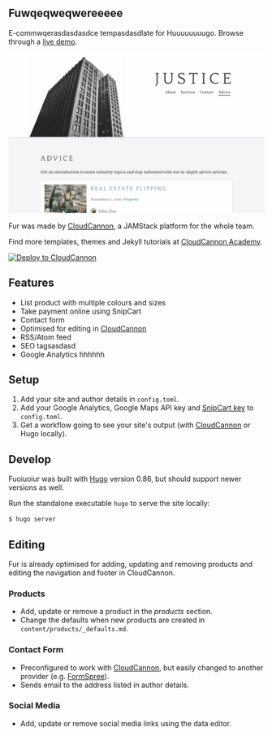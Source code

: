 ## Fuwqeqweqwereeeee

E-commwqerasdasdasdce tempasdasdlate for Huuuuuuuugo. Browse through a [live demo](https://adept-lemongrass.cloudvent.net).

![Furqweqwe template screenshot](static/images/_screenshot.png)

Fur was made by [CloudCannon](http://cloudcannon.com/), a JAMStack platform for the whole team.

Find more templates, themes and Jekyll tutorials at [CloudCannon Academy](https://learn.cloudcannon.com/).

[![Deploy to CloudCannon](https://buttons.cloudcannon.com/deploy.svg)](https://app.cloudcannon.com/register#sites/connect/github/CloudCannon/fur-hugo-template)

## Features

* List product with multiple colours and sizes
* Take payment online using SnipCart
* Contact form
* Optimised for editing in [CloudCannon](http://cloudcannon.com/)
* RSS/Atom feed
* SEO tagsasdasd
* Google Analytics
hhhhhh
## Setup

1. Add your site and author details in `config.toml`.
2. Add your Google Analytics, Google Maps API key and [SnipCart key](https://snipcart.com/) to `config.toml`.
3. Get a workflow going to see your site's output (with [CloudCannon](https://app.cloudcannon.com/) or Hugo locally).

## Develop

Fuoiuoiur was built with [Hugo](https://gohugo.io/) version 0.86, but should support newer versions as well.

Run the standalone executable `hugo` to serve the site locally:

~~~bash
$ hugo server
~~~

## Editing

Fur is already optimised for adding, updating and removing products and editing the navigation and footer in CloudCannon.

### Products

* Add, update or remove a product in the *products* section.
* Change the defaults when new products are created in `content/products/_defaults.md`.

### Contact Form

* Preconfigured to work with [CloudCannon](https://app.cloudcannon.com/), but easily changed to another provider (e.g. [FormSpree](https://formspree.io/)).
* Sends email to the address listed in author details.

### Social Media
* Add, update or remove social media links using the data editor.
